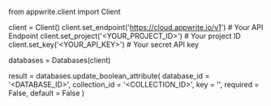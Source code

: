 from appwrite.client import Client

client = Client()
client.set_endpoint('https://cloud.appwrite.io/v1') # Your API Endpoint
client.set_project('&lt;YOUR_PROJECT_ID&gt;') # Your project ID
client.set_key('&lt;YOUR_API_KEY&gt;') # Your secret API key

databases = Databases(client)

result = databases.update_boolean_attribute(
    database_id = '<DATABASE_ID>',
    collection_id = '<COLLECTION_ID>',
    key = '',
    required = False,
    default = False
)
